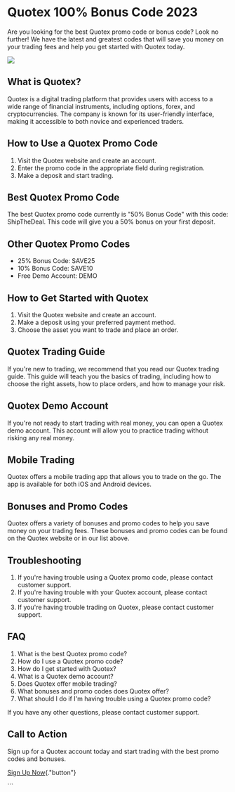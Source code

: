 # Quotex 100% Bonus Code 2023

Are you looking for the best Quotex promo code or bonus code? Look no
further! We have the latest and greatest codes that will save you money
on your trading fees and help you get started with Quotex today.

[![](https://static.quotex.io/files/4_en/300_250.jpg)](https://traff.sbs/brokerqxlid)

## What is Quotex?

Quotex is a digital trading platform that provides users with access to
a wide range of financial instruments, including options, forex, and
cryptocurrencies. The company is known for its user-friendly interface,
making it accessible to both novice and experienced traders.

## How to Use a Quotex Promo Code

1.  Visit the Quotex website and create an account.
2.  Enter the promo code in the appropriate field during registration.
3.  Make a deposit and start trading.

## Best Quotex Promo Code

The best Quotex promo code currently is "50% Bonus Code" with this
code: ShipTheDeal. This code will give you a 50% bonus on your first
deposit.

## Other Quotex Promo Codes

-   25% Bonus Code: SAVE25
-   10% Bonus Code: SAVE10
-   Free Demo Account: DEMO

## How to Get Started with Quotex

1.  Visit the Quotex website and create an account.
2.  Make a deposit using your preferred payment method.
3.  Choose the asset you want to trade and place an order.

## Quotex Trading Guide

If you\'re new to trading, we recommend that you read our Quotex trading
guide. This guide will teach you the basics of trading, including how to
choose the right assets, how to place orders, and how to manage your
risk.

## Quotex Demo Account

If you\'re not ready to start trading with real money, you can open a
Quotex demo account. This account will allow you to practice trading
without risking any real money.

## Mobile Trading

Quotex offers a mobile trading app that allows you to trade on the go.
The app is available for both iOS and Android devices.

## Bonuses and Promo Codes

Quotex offers a variety of bonuses and promo codes to help you save
money on your trading fees. These bonuses and promo codes can be found
on the Quotex website or in our list above.

## Troubleshooting

1.  If you\'re having trouble using a Quotex promo code, please contact
    customer support.
2.  If you\'re having trouble with your Quotex account, please contact
    customer support.
3.  If you\'re having trouble trading on Quotex, please contact customer
    support.

## FAQ

1.  What is the best Quotex promo code?
2.  How do I use a Quotex promo code?
3.  How do I get started with Quotex?
4.  What is a Quotex demo account?
5.  Does Quotex offer mobile trading?
6.  What bonuses and promo codes does Quotex offer?
7.  What should I do if I\'m having trouble using a Quotex promo code?

If you have any other questions, please contact customer support.

## Call to Action

Sign up for a Quotex account today and start trading with the best promo
codes and bonuses.

[Sign Up Now](\%22https://traff.sbs/brokerqxsignup\%22){."button"}

\`\`\`


